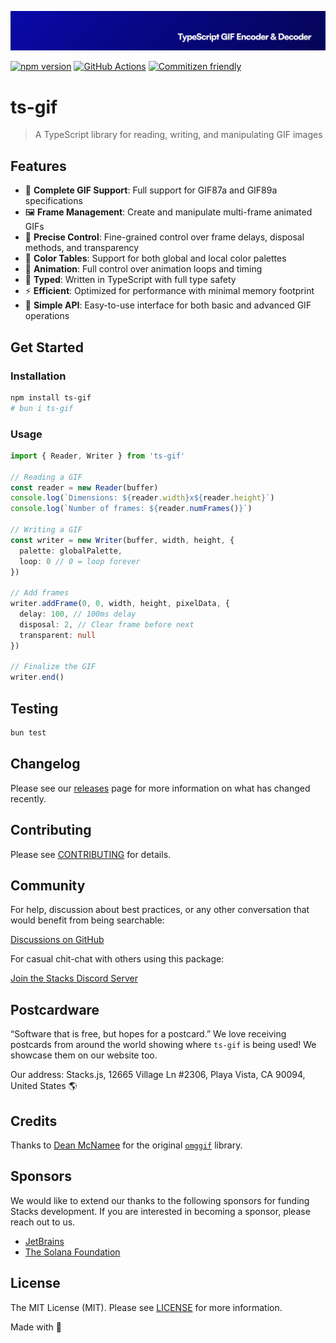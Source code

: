 <p align="center"><img src=".github/art/cover.jpg" alt="Social Card of this repo"></p>

[![npm version][npm-version-src]][npm-version-href]
[![GitHub Actions][github-actions-src]][github-actions-href]
[![Commitizen friendly](https://img.shields.io/badge/commitizen-friendly-brightgreen.svg)](http://commitizen.github.io/cz-cli/)
<!-- [![npm downloads][npm-downloads-src]][npm-downloads-href] -->
<!-- [![Codecov][codecov-src]][codecov-href] -->

# ts-gif

> A TypeScript library for reading, writing, and manipulating GIF images

## Features

- 🎨 **Complete GIF Support**: Full support for GIF87a and GIF89a specifications
- 🖼️ **Frame Management**: Create and manipulate multi-frame animated GIFs
- 🎯 **Precise Control**: Fine-grained control over frame delays, disposal methods, and transparency
- 🌈 **Color Tables**: Support for both global and local color palettes
- 🔄 **Animation**: Full control over animation loops and timing
- 💪 **Typed**: Written in TypeScript with full type safety
- ⚡ **Efficient**: Optimized for performance with minimal memory footprint
- 🧰 **Simple API**: Easy-to-use interface for both basic and advanced GIF operations

## Get Started

### Installation

```bash
npm install ts-gif
# bun i ts-gif
```

### Usage

```ts
import { Reader, Writer } from 'ts-gif'

// Reading a GIF
const reader = new Reader(buffer)
console.log(`Dimensions: ${reader.width}x${reader.height}`)
console.log(`Number of frames: ${reader.numFrames()}`)

// Writing a GIF
const writer = new Writer(buffer, width, height, {
  palette: globalPalette,
  loop: 0 // 0 = loop forever
})

// Add frames
writer.addFrame(0, 0, width, height, pixelData, {
  delay: 100, // 100ms delay
  disposal: 2, // Clear frame before next
  transparent: null
})

// Finalize the GIF
writer.end()
```

## Testing

```bash
bun test
```

## Changelog

Please see our [releases](https://github.com/stackjs/ts-gif/releases) page for more information on what has changed recently.

## Contributing

Please see [CONTRIBUTING](.github/CONTRIBUTING.md) for details.

## Community

For help, discussion about best practices, or any other conversation that would benefit from being searchable:

[Discussions on GitHub](https://github.com/stacksjs/ts-starter/discussions)

For casual chit-chat with others using this package:

[Join the Stacks Discord Server](https://discord.gg/stacksjs)

## Postcardware

“Software that is free, but hopes for a postcard.” We love receiving postcards from around the world showing where `ts-gif` is being used! We showcase them on our website too.

Our address: Stacks.js, 12665 Village Ln #2306, Playa Vista, CA 90094, United States 🌎

## Credits

Thanks to [Dean McNamee](https://github.com/deanm) for the original [`omggif`](https://github.com/deanm/omggif) library.

## Sponsors

We would like to extend our thanks to the following sponsors for funding Stacks development. If you are interested in becoming a sponsor, please reach out to us.

- [JetBrains](https://www.jetbrains.com/)
- [The Solana Foundation](https://solana.com/)

## License

The MIT License (MIT). Please see [LICENSE](LICENSE.md) for more information.

Made with 💙

<!-- Badges -->
[npm-version-src]: https://img.shields.io/npm/v/ts-gif?style=flat-square
[npm-version-href]: https://npmjs.com/package/ts-gif
[github-actions-src]: https://img.shields.io/github/actions/workflow/status/stacksjs/ts-starter/ci.yml?style=flat-square&branch=main
[github-actions-href]: https://github.com/stacksjs/ts-starter/actions?query=workflow%3Aci

<!-- [codecov-src]: https://img.shields.io/codecov/c/gh/stacksjs/ts-starter/main?style=flat-square
[codecov-href]: https://codecov.io/gh/stacksjs/ts-starter -->
